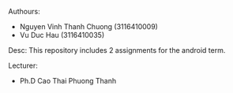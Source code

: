 Authours:
- Nguyen Vinh Thanh Chuong (3116410009)
- Vu Duc Hau (3116410035)

Desc:
This repository includes 2 assignments for the android term.

Lecturer:
- Ph.D Cao Thai Phuong Thanh